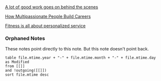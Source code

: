 [A lot of good work goes on behind the scenes](Notes/A%20lot%20of%20good%20work%20goes%20on%20behind%20the%20scenes.md)

[How Multipassionate People Build Careers](Notes/How%20Multipassionate%20People%20Build%20Careers.md)

[Fitness is all about personalized service](Notes/Fitness%20is%20all%20about%20personalized%20service.md)

### Orphaned Notes
These notes point directly to this note. But this note doesn't point back.
```dataview
table file.mtime.year + "-" + file.mtime.month + "-" + file.mtime.day as Modified
from [[]]
and !outgoing([[]])
sort file.mtime desc
```